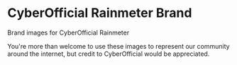 # CyberOfficial Rainmeter Brand
Brand images for CyberOfficial Rainmeter

You're more than welcome to use these images to represent our community around the internet, but credit to CyberOfficial would be appreciated.
